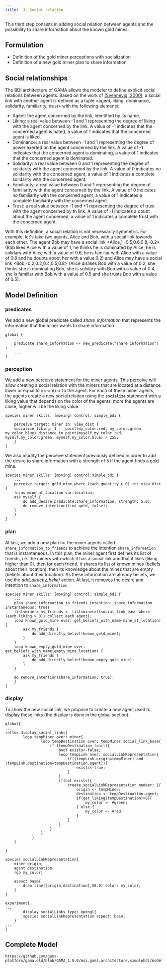 ```yaml
---
title:  3. Social relation
---
```


This third step consists in adding social relation between agents and the possibility to share information about the known gold mines.

## Formulation

* Definition of the gold miner perceptions with socialization
* Definition of a new gold miner plan to share information


## Social relationships

The BDI architecture of GAMA allows the modeler to define explicit social relations between agents. Based on the work of [(Svennevig, 2000)](http://www.jbe-platform.com/content/books/9789027299055), a social link with another agent is defined as a tuple &lt;agent, liking, dominance, solidarity, familiarity, trust> with the following elements:

* Agent: the agent concerned by the link, identified by its name.
* Liking: a real value between -1 and 1 representing the degree of liking with the agent concerned by the link. A value of -1 indicates that the concerned agent is hated, a value of 1 indicates that the concerned agent is liked.
* Dominance: a real value between -1 and 1 representing the degree of power exerted on the agent concerned by the link. A value of -1 indicates that the concerned agent is dominating, a value of 1 indicates that the concerned agent is dominated.
* Solidarity: a real value between 0 and 1 representing the degree of solidarity with the agent concerned by the link. A value of 0 indicates no solidarity with the concerned agent, a value of 1 indicates a complete solidarity with the concerned agent.
* Familiarity: a real value between 0 and 1 representing the degree of familiarity with the agent concerned by the link. A value of 0 indicates no familiarity with the concerned agent, a value of 1 indicates a complete familiarity with the concerned agent. 
* Trust: a real value between -1 and +1 representing the degree of trust with the agent concerned by th link. A value of -1 indicates a doubt about the agent concerned, a value of 1 indicates a complete trust with the concerned agent.

With this definition, a social relation is not necessarily symmetric. For example, let's take two agents, Alice and Bob, with a social link towards each other. The agent Bob may have a social link &lt;Alice,1,-0.5,0.6,0.8,-0.2> (Bob likes Alice with a value of 1, he thinks he is dominated by Alice, he is solidary with Alice with a value of 0.6, he is familiar with Alice with a value of 0.8 and he doubts about her with a value 0.2) and Alice may have a social link &lt;Bob,-0.2,0.2,0.4,0.5,0.8> (Alice dislikes Bob with a value of 0.2, she thinks she is dominating Bob, she is solidary with Bob with a value of 0.4, she is familiar with Bob with a value of 0.5 and she trusts Bob with a value of 0.5).

## Model Definition

### predicates

We add a new global predicate called _share_information_ that represents the information that the miner wants to share information.
```
global {
    ...
    predicate share_information <- new_predicate("share information") ;
    ...
}
```

### perception
We add a new perceive statement for the miner agents. This perceive will allow creating a social relation with the miners that are located at a distance lower or equal to `view_dist` to the agent. 
For each of these miner agents, the agents create a new social relation using the **`socialize`** statement with a liking value that depends on the color of the agents: more the agents are close, higher will be the liking value.

```
species miner skills: [moving] control: simple_bdi {
    ...
    perceive target: miner in: view_dist {
	socialize liking: 1 -  point(my_color.red, my_color.green, my_color.blue) distance_to point(myself.my_color.red, myself.my_color.green, myself.my_color.blue) / 255;
    }
}
```

We also modify the perceive statement previously defined in order to add the desire to share information with a strength of 5 if the agent finds a gold mine.	
```
species miner skills: [moving] control:simple_bdi {
    ...
    perceive target: gold_mine where (each.quantity > 0) in: view_dist {
	focus mine_at_location var:location;
	ask myself {
	    do add_desire(predicate:share_information, strength: 5.0);
	    do remove_intention(find_gold, false);
	}
    }
}
```

### plan
At last, we add a new plan for the miner agents called `share_information_to_friends` to achieve the intention `share_information` that is instantaneous.
In this plan, the miner agent first defines its list of friends, i.e. the miners with which it has a social link and that it likes (liking higher than 0). then for each friend, it shares its list of known mines (beliefs about their location), then its knowledge about the mines that are empty (beliefs about their location). As these information are already beliefs, we use the _add_directly_belief_ action. At last, it removes the desire and intention to `share_information`.

```
species miner skills: [moving] control: simple_bdi {
    ...
    plan share_information_to_friends intention: share_information instantaneous: true{
	list<miner> my_friends <- list<miner>((social_link_base where (each.liking > 0)) collect each.agent);
	loop known_gold_mine over: get_beliefs_with_name(mine_at_location) {
		ask my_friends {
			do add_directly_belief(known_gold_mine);
		}
	}
	loop known_empty_gold_mine over: get_beliefs_with_name(empty_mine_location) {
		ask my_friends {
			do add_directly_belief(known_empty_gold_mine);
		}
	}
		
	do remove_intention(share_information, true); 
    }
}
```

### display
To show the new social link, we propose to create a new agent used to display these links (the display is done in the global section): 
```
global{
...
reflex display_social_links{
		loop tempMiner over: miner{
				loop tempDestination over: tempMiner.social_link_base{
					if (tempDestination !=nil){
						bool exists<-false;
						loop tempLink over: socialLinkRepresentation{
							if((tempLink.origin=tempMiner) and (tempLink.destination=tempDestination.agent)){
								exists<-true;
							}
						}
						if(not exists){
							create socialLinkRepresentation number: 1{
								origin <- tempMiner;
								destination <- tempDestination.agent;
								if(get_liking(tempDestination)>0){
									my_color <- #green;
								} else {
									my_color <- #red;
								}
							}
						}
					}
				}
			}
	}

}

species socialLinkRepresentation{
	miner origin;
	agent destination;
	rgb my_color;
	
	aspect base{
		draw line([origin,destination],50.0) color: my_color;
	}
}

experiment{
...
        display socialLinks type: opengl{
		species socialLinkRepresentation aspect: base;
	}
...
}

```

## Complete Model


```gaml reference
https://github.com/gama-platform/gama.old/blob/GAMA_1.9.0/msi.gaml.architecture.simplebdi/models/BDI%20Architecture/models/Tutorial/BDI%20tutorial%203.gaml
```


  